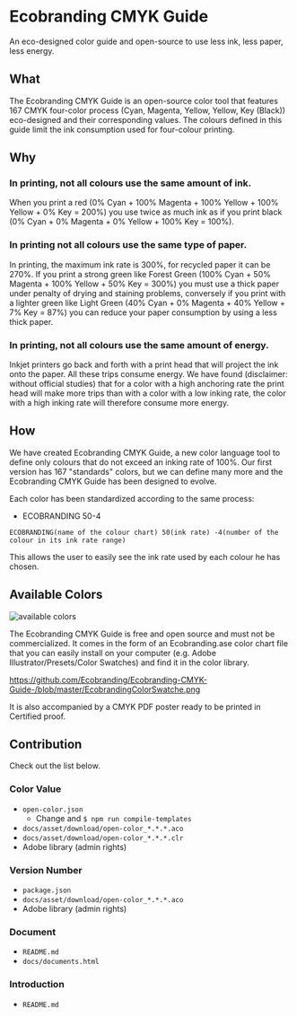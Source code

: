 # Ecobranding CMYK Guide

An eco-designed color guide and open-source to use less ink, less paper, less energy.

## What

The Ecobranding CMYK Guide is an open-source color tool that features 167 CMYK four-color process (Cyan, Magenta, Yellow, Yellow, Key (Black)) eco-designed and their corresponding values.
The colours defined in this guide limit the ink consumption used for four-colour printing.

## Why
### In printing, not all colours use the same amount of ink. 
When you print a red (0% Cyan + 100% Magenta + 100% Yellow + 100% Yellow + 0% Key = 200%) you use twice as much ink as if you print black (0% Cyan + 0% Magenta + 0% Yellow + 100% Key = 100%). 

### In printing not all colours use the same type of paper. 
In printing, the maximum ink rate is 300%, for recycled paper it can be 270%. If you print a strong green like Forest Green (100% Cyan + 50% Magenta + 100% Yellow + 50% Key = 300%) you must use a thick paper under penalty of drying and staining problems, conversely if you print with a lighter green like Light Green (40% Cyan + 0% Magenta + 40% Yellow + 7% Key = 87%) you can reduce your paper consumption by using a less thick paper.

### In printing, not all colours use the same amount of energy. 
Inkjet printers go back and forth with a print head that will project the ink onto the paper. All these trips consume energy. We have found (disclaimer: without official studies) that for a color with a high anchoring rate the print head will make more trips than with a color with a low inking rate, the color with a high inking rate will therefore consume more energy.

## How
We have created Ecobranding CMYK Guide, a new color language tool to define only colours that do not exceed an inking rate of 100%. Our first version has 167 "standards" colors, but we can define many more and the Ecobranding CMYK Guide has been designed to evolve. 

Each color has been standardized according to the same process: 

- ECOBRANDING 50-4

```ECOBRANDING
ECOBRANDING(name of the colour chart) 50(ink rate) -4(number of the colour in its ink rate range)
```

This allows the user to easily see the ink rate used by each colour he has chosen.


## Available Colors


![available colors](https://github.com/Ecobranding/Ecobranding-CMYK-Guide-/blob/master/EcobrandingCMYKguide.svg)

The Ecobranding CMYK Guide is free and open source and must not be commercialized.
It comes in the form of an Ecobranding.ase color chart file that you can easily install on your computer (e.g. Adobe Illustrator/Presets/Color Swatches) and find it in the color library.

https://github.com/Ecobranding/Ecobranding-CMYK-Guide-/blob/master/EcobrandingColorSwatche.png

It is also accompanied by a CMYK PDF poster ready to be printed in Certified proof.

## Contribution

Check out the list below.

### Color Value

- `open-color.json`
   - Change and `$ npm run compile-templates`
- `docs/asset/download/open-color_*.*.*.aco`
- `docs/asset/download/open-color_*.*.*.clr`
- Adobe library (admin rights)

### Version Number

- `package.json`
- `docs/asset/download/open-color_*.*.*.aco`
- Adobe library (admin rights)

### Document

- `README.md`
- `docs/documents.html`

### Introduction

- `README.md`
